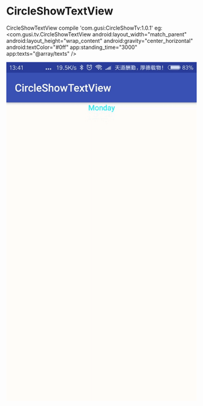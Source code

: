 # CircleShowTextView
CircleShowTextView
compile 'com.gusi:CircleShowTv:1.0.1'
eg:
<com.gusi.tv.CircleShowTextView
      android:layout_width="match_parent"
      android:layout_height="wrap_content"
      android:gravity="center_horizontal"
      android:textColor="#0ff"
      app:standing_time="3000"
      app:texts="@array/texts" />


![image](https://github.com/batuer/CircleShowTextView/blob/master/CircleShowTv/image/2017-10-25-01mzcircletv.gif)
